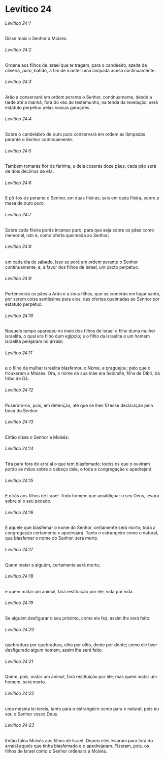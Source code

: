 # Levítico 24

###### Levítico 24:1

Disse mais o Senhor a Moisés:

###### Levítico 24:2

Ordena aos filhos de Israel que te tragam, para o candeeiro, azeite de oliveira, puro, batido, a fim de manter uma lâmpada acesa continuamente.

###### Levítico 24:3

Arão a conservará em ordem perante o Senhor, continuamente, desde a tarde até a manhã, fora do véu do testemunho, na tenda da revelação; será estatuto perpétuo pelas vossas gerações.

###### Levítico 24:4

Sobre o candelabro de ouro puro conservará em ordem as lâmpadas perante o Senhor continuamente.

###### Levítico 24:5

Também tomarás flor de farinha, e dela cozerás doze pães; cada pão será de dois décimos de efa.

###### Levítico 24:6

E pô-los-ás perante o Senhor, em duas fileiras, seis em cada fileira, sobre a mesa de ouro puro.

###### Levítico 24:7

Sobre cada fileira porás incenso puro, para que seja sobre os pães como memorial, isto é, como oferta queimada ao Senhor;

###### Levítico 24:8

em cada dia de sábado, isso se porá em ordem perante o Senhor continuamente; e, a favor dos filhos de Israel, um pacto perpétuo.

###### Levítico 24:9

Pertencerão os pães a Arão e a seus filhos, que os comerão em lugar santo, por serem coisa santíssima para eles, das ofertas queimadas ao Senhor por estatuto perpétuo.

###### Levítico 24:10

Naquele tempo apareceu no meio dos filhos de Israel o filho duma mulher israelita, o qual era filho dum egípcio; e o filho da israelita e um homem israelita pelejaram no arraial;

###### Levítico 24:11

e o filho da mulher israelita blasfemou o Nome, e praguejou; pelo que o trouxeram a Moisés. Ora, o nome de sua mãe era Selomite, filha de Dibri, da tribo de Dã.

###### Levítico 24:12

Puseram-no, pois, em detenção, até que se lhes fizesse declaração pela boca do Senhor.

###### Levítico 24:13

Então disse o Senhor a Moisés:

###### Levítico 24:14

Tira para fora do arraial o que tem blasfemado; todos os que o ouviram porão as mãos sobre a cabeça dele, e toda a congregação o apedrejará.

###### Levítico 24:15

E dirás aos filhos de Israel: Todo homem que amaldiçoar o seu Deus, levará sobre si o seu pecado.

###### Levítico 24:16

E aquele que blasfemar o nome do Senhor, certamente será morto; toda a congregação certamente o apedrejará. Tanto o estrangeiro como o natural, que blasfemar o nome do Senhor, será morto.

###### Levítico 24:17

Quem matar a alguém, certamente será morto;

###### Levítico 24:18

e quem matar um animal, fará restituição por ele, vida por vida.

###### Levítico 24:19

Se alguém desfigurar o seu próximo, como ele fez, assim lhe será feito:

###### Levítico 24:20

quebradura por quebradura, olho por olho, dente por dente; como ele tiver desfigurado algum homem, assim lhe será feito.

###### Levítico 24:21

Quem, pois, matar um animal, fará restituição por ele; mas quem matar um homem, será morto.

###### Levítico 24:22

uma mesma lei tereis, tanto para o estrangeiro como para o natural; pois eu sou o Senhor vosso Deus.

###### Levítico 24:23

Então falou Moisés aos filhos de Israel. Depois eles levaram para fora do arraial aquele que tinha blasfemado e o apedrejaram. Fizeram, pois, os filhos de Israel como o Senhor ordenara a Moisés.


